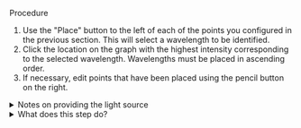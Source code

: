 Procedure
1. Use the "Place" button to the left of each of the points you configured in the previous section. This will select a wavelength to be identified.
2. Click the location on the graph with the highest intensity corresponding to the selected wavelength. Wavelengths must be placed in ascending order. 
3. If necessary, edit points that have been placed using the pencil button on the right. 

<details><summary>Notes on providing the light source </summary>
Using a CFL bulb will create multiple peaks at the same time which can all be identified at once, while flashing a single colored LED should only create a single peak. If using LEDs, it is an option to flash them one at a time and individually identify the peak intensity for each wavelength. 
</details>

<details><summary>What does this step do? </summary>
The "Calibration" graph represents pixel intensities across the reader line. The purpose of calibration is to assign a meaningful x-axis to this graph, which will be wavelength (in nanometers). Without this step, intensities could only be mapped to their location on the line (from 0% to 100%). </details>
